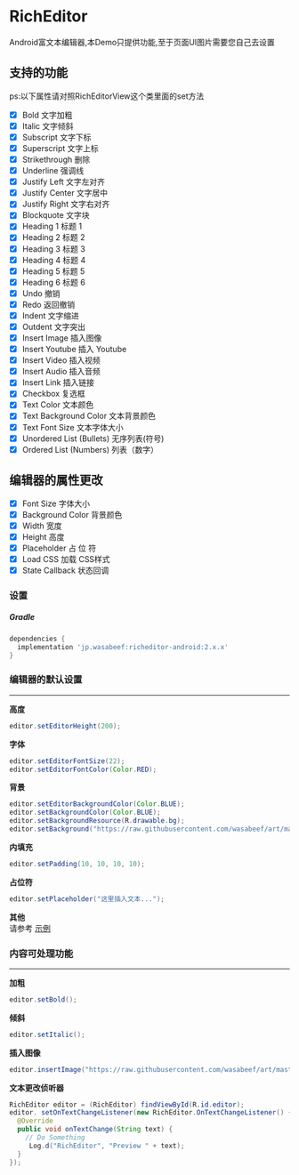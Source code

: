 # RichEditor
Android富文本编辑器,本Demo只提供功能,至于页面UI图片需要您自己去设置

支持的功能
---
ps:以下属性请对照RichEditorView这个类里面的set方法
- [x] Bold 文字加粗
- [x] Italic 文字倾斜
- [x] Subscript 文字下标
- [x] Superscript 文字上标
- [x] Strikethrough 删除
- [x] Underline 强调线
- [x] Justify Left 文字左对齐
- [x] Justify Center 文字居中
- [x] Justify Right 文字右对齐
- [x] Blockquote 文字块
- [x] Heading 1 标题 1
- [x] Heading 2 标题 2
- [x] Heading 3 标题 3
- [x] Heading 4 标题 4
- [x] Heading 5 标题 5
- [x] Heading 6 标题 6
- [x] Undo 撤销
- [x] Redo 返回撤销
- [x] Indent 文字缩进
- [x] Outdent 文字突出
- [x] Insert Image 插入图像
- [x] Insert Youtube 插入 Youtube
- [x] Insert Video 插入视频
- [x] Insert Audio 插入音频
- [x] Insert Link 插入链接
- [x] Checkbox 复选框
- [x] Text Color 文本颜色
- [x] Text Background Color 文本背景颜色
- [x] Text Font Size 文本字体大小
- [x] Unordered List (Bullets) 无序列表(符号)
- [x] Ordered List (Numbers) 列表（数字）

编辑器的属性更改
---
- [x] Font Size 字体大小
- [x] Background Color 背景颜色
- [x] Width 宽度
- [x] Height 高度
- [x] Placeholder 占 位 符
- [x] Load CSS 加载 CSS样式
- [x] State Callback 状态回调

### 设置

##### Gradle
```groovy
dependencies {
  implementation 'jp.wasabeef:richeditor-android:2.x.x'
}
```
### 编辑器的默认设置
---

**高度**
```java
editor.setEditorHeight(200);
```

**字体**
```java
editor.setEditorFontSize(22);
editor.setEditorFontColor(Color.RED);
```

**背景**
```java
editor.setEditorBackgroundColor(Color.BLUE);
editor.setBackgroundColor(Color.BLUE);
editor.setBackgroundResource(R.drawable.bg);
editor.setBackground("https://raw.githubusercontent.com/wasabeef/art/master/chip.jpg");
```

**内填充**
```java
editor.setPadding(10, 10, 10, 10);
```

**占位符**
```java
editor.setPlaceholder("这里插入文本...");
```

**其他**  
请参考 [示例](https://github.com/wasabeef/richeditor-android/blob/master/sample/src/main/java/jp/wasabeef/sample/MainActivity.java)

### 内容可处理功能
---

**加粗**
```java
editor.setBold();
```

**倾斜**
```java
editor.setItalic();
```

**插入图像**
```java
editor.insertImage("https://raw.githubusercontent.com/wasabeef/art/master/twitter.png","twitter");
```

**文本更改侦听器**
```java
RichEditor editor = (RichEditor) findViewById(R.id.editor);
editor. setOnTextChangeListener(new RichEditor.OnTextChangeListener() {
  @Override
  public void onTextChange(String text) {
    // Do Something
     Log.d("RichEditor", "Preview " + text);
  }
});
```
